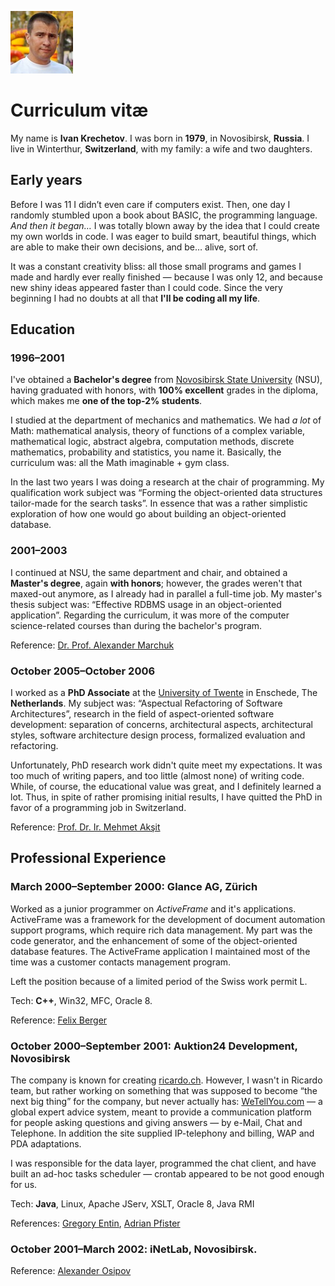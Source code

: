 ![IKR](img/ikr.jpg "Ivan Krechetov")

# Curriculum vitæ

My name is **Ivan Krechetov**. I was born in **1979**, in Novosibirsk, **Russia**. I live in
Winterthur, **Switzerland**, with my family: a wife and two daughters.

## Early years

Before I was 11 I didn’t even care if computers exist. Then, one day I randomly stumbled upon a book
about BASIC, the programming language. _And then it began…_ I was totally blown away by the idea
that I could create my own worlds in code. I was eager to build smart, beautiful things, which are
able to make their own decisions, and be… alive, sort of.

It was a constant creativity bliss: all those small programs and games I made and hardly ever really
finished — because I was only 12, and because new shiny ideas appeared faster than I could code.
Since the very beginning I had no doubts at all that **I'll be coding all my life**.

## Education  

### 1996–2001

I've obtained a **Bachelor's degree** from [Novosibirsk State University](http://www.nsu.ru) (NSU),
having graduated with honors, with **100% excellent** grades in the diploma, which makes me **one of
the top-2% students**.

I studied at the department of mechanics and mathematics. We had _a lot_ of Math: mathematical
analysis, theory of functions of a complex variable, mathematical logic, abstract algebra,
computation methods, discrete mathematics, probability and statistics, you name it. Basically, the
curriculum was: all the Math imaginable + gym class.

In the last two years I was doing a research at the chair of programming. My qualification work
subject was “Forming the object-oriented data structures tailor-made for the search tasks”. In
essence that was a rather simplistic exploration of how one would go about building an
object-oriented database.

### 2001–2003

I continued at NSU, the same department and chair, and obtained a **Master's degree**, again
**with honors**; however, the grades weren't that maxed-out anymore, as I already had in parallel a
full-time job. My master's thesis subject was: “Effective RDBMS usage in an object-oriented
application”. Regarding the curriculum, it was more of the computer science-related courses
than during the bachelor's program.

Reference: [Dr. Prof. Alexander Marchuk](http://db.iis.nsk.su/structure/personpage.asp?PersonID=54&lang=eng)

### October 2005–October 2006

I worked as a **PhD Associate** at the [University of Twente](http://trese.cs.utwente.nl/) in
Enschede, The **Netherlands**. My subject was: “Aspectual Refactoring of Software Architectures”,
research in the field of aspect-oriented software development: separation of concerns, architectural
aspects, architectural styles, software architecture design process, formalized evaluation and
refactoring.

Unfortunately, PhD research work didn't quite meet my expectations. It was too much of writing
papers, and too little (almost none) of writing code. While, of course, the educational value was
great, and I definitely learned a lot. Thus, in spite of rather promising initial results, I have
quitted the PhD in favor of a programming job in Switzerland.

Reference: [Prof. Dr. Ir. Mehmet Akşit](http://www.utwente.nl/ewi/trese/people/Aksit/)

## Professional Experience

### March 2000–September 2000: Glance AG, Zürich

Worked as a junior programmer on _ActiveFrame_ and it's applications. ActiveFrame was a framework
for the development of document automation support programs, which require rich data management. My
part was the code generator, and the enhancement of some of the object-oriented database features.
The ActiveFrame application I maintained most of the time was a customer contacts management
program.

Left the position because of a limited period of the Swiss work permit L.

Tech: **C++**, Win32, MFC, Oracle 8.

Reference: [Felix Berger](mailto:felix.berger@pdf-tools.com)

### October 2000–September 2001: Auktion24 Development, Novosibirsk

The company is known for creating [ricardo.ch](http://www.ricardo.ch). However, I wasn't in Ricardo
team, but rather working on something that was supposed to become “the next big thing” for
the company, but never actually has: [WeTellYou.com](http://www.wetellyou.com/) — a global expert
advice system, meant to provide a communication platform for people asking questions and giving
answers — by e-Mail, Chat and Telephone. In addition the site supplied IP-telephony and billing,
WAP and PDA adaptations.

I was responsible for the data layer, programmed the chat client, and have built an ad-hoc tasks
scheduler — crontab appeared to be not good enough for us.

Tech: **Java**, Linux, Apache JServ, XSLT, Oracle 8, Java RMI

References: [Gregory Entin](mailto:g.entin@gmail.com),
[Adrian Pfister](mailto:adrianpfister@gmail.com)

### October 2001–March 2002: iNetLab, Novosibirsk.

Reference: [Alexander Osipov](http://db.iis.nsk.su/structure/personpage.asp?PersonID=138&lang=eng)